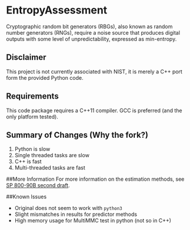 # EntropyAssessment
Cryptographic random bit generators (RBGs), also known as random number generators (RNGs), require a noise source that produces digital outputs with some level of unpredictability, expressed as min-entropy. 

## Disclaimer
This project is not currently associated with NIST, it is merely a C++ port form the provided Python code. 

## Requirements

This code package requires a C++11 compiler. GCC is preferred (and the only platform tested).

## Summary of Changes (Why the fork?)
1. Python is slow
2. Single threaded tasks are slow
3. C++ is fast
4. Multi-threaded tasks are fast

##More Information
For more information on the estimation methods, see [SP 800-90B second draft](http://csrc.nist.gov/publications/drafts/800-90/sp800-90b_second_draft.pdf).

##Known Issues

* Original does not seem to work with `python3`
* Slight mismatches in results for predictor methods
* High memory usage for MultiMMC test in python (not so in C++)
